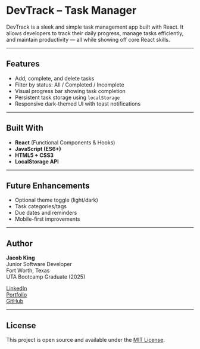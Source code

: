 #  DevTrack – Task Manager

DevTrack is a sleek and simple task management app built with React. It allows developers to track their daily progress, manage tasks efficiently, and maintain productivity — all while showing off core React skills.

---

##  Features

-  Add, complete, and delete tasks
-  Filter by status: All / Completed / Incomplete
-  Visual progress bar showing task completion
-  Persistent task storage using `localStorage`
-  Responsive dark-themed UI with toast notifications

---

##  Built With

- **React** (Functional Components & Hooks)
- **JavaScript (ES6+)**
- **HTML5 + CSS3**
- **LocalStorage API**

---

##  Future Enhancements

-  Optional theme toggle (light/dark)
-  Task categories/tags
-  Due dates and reminders
-  Mobile-first improvements

---

##  Author

**Jacob King**  
Junior Software Developer  
 Fort Worth, Texas  
 UTA Bootcamp Graduate (2025)

[LinkedIn](https://linkedin.com/in/your-profile)  
[Portfolio](https://adavorn.github.io/Portfolio/)  
[GitHub](https://github.com/adavorn)

---

##  License

This project is open source and available under the [MIT License](LICENSE).